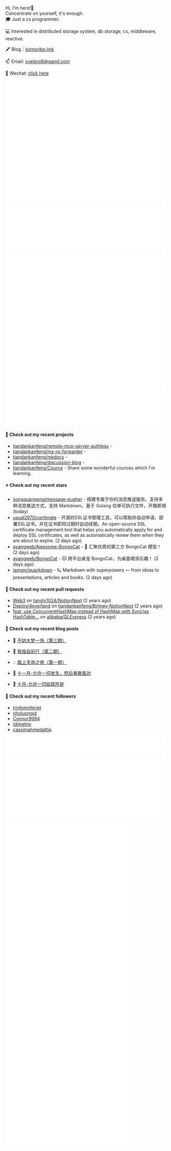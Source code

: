 Hi, I'm here!👋
<br>
Concentrate on yourself, it's enough.
<br>
🎓 Just a cs programmer.

💻 Interested in distributed storage system, db storage, cs, middleware, reactive.

🖋 Blog：[komoribe.link](https://komoribe.ink)

📫 Email: [xvelpro8@gamil.com](mailto:xvelpro8@gamil.com)

💬 Wechat: [click here](https://tiandankanfeng.github.io/about/) 



![Metrics](/github-metrics.svg)
![Metrics](/metrics.plugin.languages.details.svg)
![Metrics](/metrics.plugin.languages.recent.svg)
![Metrics](/metrics.plugin.stars.svg)
![Metrics](/metrics.plugin.topics.svg)








#### 🌱 Check out my recent projects

- [tiandankanfeng/remote-mcp-server-authless](https://github.com/tiandankanfeng/remote-mcp-server-authless) - 
- [tiandankanfeng/ms-ra-forwarder](https://github.com/tiandankanfeng/ms-ra-forwarder) - 
- [tiandankanfeng/mkdocs](https://github.com/tiandankanfeng/mkdocs) - 
- [tiandankanfeng/discussion-blog](https://github.com/tiandankanfeng/discussion-blog) - 
- [tiandankanfeng/Cource](https://github.com/tiandankanfeng/Cource) - Share some wonderful cources which I&#39;m learning.

#### ⭐ Check out my recent stars

- [songquanpeng/message-pusher](https://github.com/songquanpeng/message-pusher) - 搭建专属于你的消息推送服务，支持多种消息推送方式，支持 Markdown，基于 Golang 仅单可执行文件，开箱即用 (today)
- [usual2970/certimate](https://github.com/usual2970/certimate) - 开源的SSL证书管理工具，可以帮助你自动申请、部署SSL证书，并在证书即将过期时自动续期。An open-source SSL certificate management tool that helps you automatically apply for and deploy SSL certificates, as well as automatically renew them when they are about to expire. (2 days ago)
- [ayangweb/Awesome-BongoCat](https://github.com/ayangweb/Awesome-BongoCat) - 🚀 汇聚优质的第三方 BongoCat 模型！ (2 days ago)
- [ayangweb/BongoCat](https://github.com/ayangweb/BongoCat) - 🐱 跨平台桌宠 BongoCat，为桌面增添乐趣！ (2 days ago)
- [iamgio/quarkdown](https://github.com/iamgio/quarkdown) - 🪐 Markdown with superpowers — from ideas to presentations, articles and books. (2 days ago)

#### 🔨 Check out my recent pull requests

- [Web3](https://github.com/tangly1024/NotionNext/pull/1228) on [tangly1024/NotionNext](https://github.com/tangly1024/NotionNext) (2 years ago)
- [Deploy/4everland](https://github.com/tiandankanfeng/Birtney-NotionNext/pull/1) on [tiandankanfeng/Birtney-NotionNext](https://github.com/tiandankanfeng/Birtney-NotionNext) (2 years ago)
- [feat: use ConcurrentHashMap instead of HashMap with Sync(as HashTable…](https://github.com/alibaba/QLExpress/pull/221) on [alibaba/QLExpress](https://github.com/alibaba/QLExpress) (2 years ago)

#### 📜 Check out my recent blog posts

- 🦒 [不妨大梦一场（第三期）](https://birtney.link/article/1dbde3d9-fc4e-8023-aace-ce3cffec4ac1) 

- 🐲 [我独自前行（第二期）](https://birtney.link/article/1c6de3d9-fc4e-8070-bf0e-c960cecd6e42) 

- 💡 [踏上天命之旅（第一期）](https://birtney.link/article/1a2de3d9-fc4e-807c-909d-de77468a3e54) 

- 👺 [十一月-允许一切发生，然后勇敢面对](https://birtney.link/article/life-article14) 

- 🚦 [十月-允许一切如其所是](https://birtney.link/article/life-article13) 


#### 👯 Check out my recent followers

- [trinhminhtriet](https://github.com/trinhminhtriet)
- [nholuongut](https://github.com/nholuongut)
- [Connor9994](https://github.com/Connor9994)
- [idimetrix](https://github.com/idimetrix)
- [cassimahmedattia](https://github.com/cassimahmedattia)

![Metrics](/metrics.plugin.achievements.compact.svg)
![Metrics](/metrics.plugin.anilist.characters.svg)
![Metrics](/metrics.plugin.anilist.svg)


